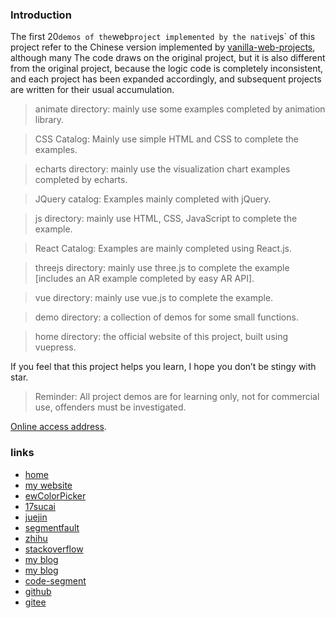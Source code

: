 ### Introduction

The first 20` demos of the `web` project implemented by the native `js` of this project refer to the Chinese version implemented by [vanilla-web-projects](https://github.com/bradtraversy/vanillawebprojects), although many The code draws on the original project, but it is also different from the original project, because the logic code is completely inconsistent, and each project has been expanded accordingly, and subsequent projects are written for their usual accumulation.

> animate directory: mainly use some examples completed by animation library.

> CSS Catalog: Mainly use simple HTML and CSS to complete the examples.

> echarts directory: mainly use the visualization chart examples completed by echarts.

> JQuery catalog: Examples mainly completed with jQuery.

> js directory: mainly use HTML, CSS, JavaScript to complete the example.

> React Catalog: Examples are mainly completed using React.js.

> threejs directory: mainly use three.js to complete the example [includes an AR example completed by easy AR API].

> vue directory: mainly use vue.js to complete the example.

> demo directory: a collection of demos for some small functions.

> home directory: the official website of this project, built using vuepress.


If you feel that this project helps you learn, I hope you don’t be stingy with star.

>Reminder: All project demos are for learning only, not for commercial use, offenders must be investigated.

[Online access address](https://www.eveningwater.com/my-web-projects/).

### links

* [home](/)
* [my website](https://www.eveningwater.com)
* [ewColorPicker](https://eveningwater.github.io/ew-color-picker/)
* [17sucai](https://www.17sucai.com/user/800544)
* [juejin](https://juejin.cn/user/4054654613988718)
* [segmentfault](https://segmentfault.com/u/xishui_5ac9a340a5484)
* [zhihu](https://www.zhihu.com/people/eveningwater)
* [stackoverflow](https://stackoverflow.com/users/10505577/eveningwater)
* [my blog](https://www.cnblogs.com/eveningwater/)
* [my blog](https://eveningwater.github.io/#/)
* [code-segment](https://eveningwater.github.io/code-segment/#/)
* [github](https://github.com/eveningwater/my-web-projects)
* [gitee](https://gitee.com/eveningwater)
